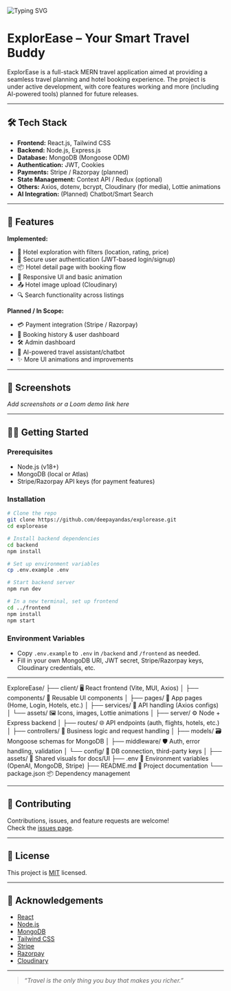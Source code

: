 ![Typing SVG](https://readme-typing-svg.demolab.com?font=Fira+Code&pause=1000&color=36BCF7FF&width=700&lines=🌍+ExplorEase+–+Your+Smart+Travel+Buddy;MERN+App+for+Modern+Travel+Planning)

# ExplorEase – Your Smart Travel Buddy

ExplorEase is a full-stack MERN travel application aimed at providing a seamless travel planning and hotel booking experience. The project is under active development, with core features working and more (including AI-powered tools) planned for future releases.

---

## 🛠️ Tech Stack

- **Frontend:** React.js, Tailwind CSS  
- **Backend:** Node.js, Express.js  
- **Database:** MongoDB (Mongoose ODM)  
- **Authentication:** JWT, Cookies  
- **Payments:** Stripe / Razorpay (planned)  
- **State Management:** Context API / Redux (optional)  
- **Others:** Axios, dotenv, bcrypt, Cloudinary (for media), Lottie animations  
- **AI Integration:** (Planned) Chatbot/Smart Search

---

## 🚀 Features

**Implemented:**
- 🧭 Hotel exploration with filters (location, rating, price)
- 🔐 Secure user authentication (JWT-based login/signup)
- 📦 Hotel detail page with booking flow
- 📱 Responsive UI and basic animation
- 📤 Hotel image upload (Cloudinary)
- 🔍 Search functionality across listings

**Planned / In Scope:**
- 💳 Payment integration (Stripe / Razorpay)
- 🧾 Booking history & user dashboard
- 🛠️ Admin dashboard
- 🤖 AI-powered travel assistant/chatbot
- ✨ More UI animations and improvements

---

## 📸 Screenshots

_Add screenshots or a Loom demo link here_

---

## 🧑‍💻 Getting Started

### Prerequisites

- Node.js (v18+)
- MongoDB (local or Atlas)
- Stripe/Razorpay API keys (for payment features)

### Installation

```bash
# Clone the repo
git clone https://github.com/deepayandas/explorease.git
cd explorease

# Install backend dependencies
cd backend
npm install

# Set up environment variables
cp .env.example .env

# Start backend server
npm run dev

# In a new terminal, set up frontend
cd ../frontend
npm install
npm start
```

### Environment Variables

- Copy `.env.example` to `.env` in `/backend` and `/frontend` as needed.
- Fill in your own MongoDB URI, JWT secret, Stripe/Razorpay keys, Cloudinary credentials, etc.

---
ExploreEase/
├── client/               🖥️ React frontend (Vite, MUI, Axios)
│   ├── components/       🔧 Reusable UI components
│   ├── pages/            📄 App pages (Home, Login, Hotels, etc.)
│   ├── services/         🔌 API handling (Axios configs)
│   └── assets/           🖼️  Icons, images, Lottie animations
│
├── server/               ⚙️ Node + Express backend
│   ├── routes/           🌐 API endpoints (auth, flights, hotels, etc.)
│   ├── controllers/      🧠 Business logic and request handling
│   ├── models/           🗃️ Mongoose schemas for MongoDB
│   ├── middleware/       🛡️ Auth, error handling, validation
│   └── config/           🔧 DB connection, third-party keys
│
├── assets/               📁 Shared visuals for docs/UI
├── .env                  🔐 Environment variables (OpenAI, MongoDB, Stripe)
├── README.md             📘 Project documentation
└── package.json          📦 Dependency management


---

## 🤝 Contributing

Contributions, issues, and feature requests are welcome!  
Check the [issues page](https://github.com/deepayandas/explorease/issues).

---

## 📄 License

This project is [MIT](LICENSE) licensed.

---

## 🙏 Acknowledgements

- [React](https://reactjs.org/)
- [Node.js](https://nodejs.org/)
- [MongoDB](https://www.mongodb.com/)
- [Tailwind CSS](https://tailwindcss.com/)
- [Stripe](https://stripe.com/)
- [Razorpay](https://razorpay.com/)
- [Cloudinary](https://cloudinary.com/)

---

> _“Travel is the only thing you buy that makes you richer.”_
